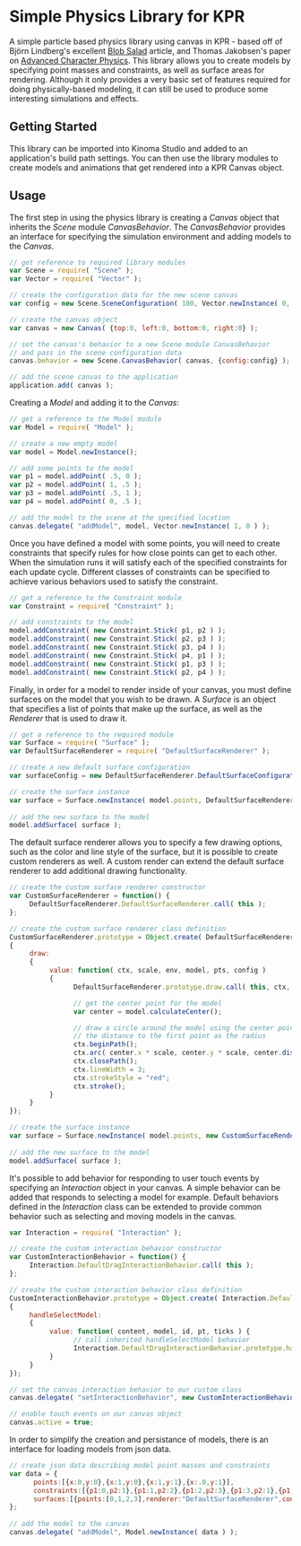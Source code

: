 Simple Physics Library for KPR
==============================

A simple particle based physics library using canvas in KPR - based off of Björn Lindberg's excellent [Blob Salad](http://dev.opera.com/articles/blob-sallad-canvas-tag-and-javascript) article, and Thomas Jakobsen's paper on [Advanced Character Physics](http://web.archive.org/web/20100111035201/http://www.teknikus.dk/tj/gdc2001.htm). This library allows you to create models by specifying point masses and constraints, as well as surface areas for rendering. Although it only provides a very basic set of features required for doing physically-based modeling, it can still be used to produce some interesting simulations and effects.

Getting Started
---------------

This library can be imported into Kinoma Studio and added to an application's build path settings. You can then use the library modules to create models and animations that get rendered into a KPR Canvas object.

Usage
-----

The first step in using the physics library is creating a *Canvas* object that inherits the *Scene* module *CanvasBehavior*. The *CanvasBehavior* provides an interface for specifying the simulation environment and adding models to the *Canvas*.

```javascript
// get reference to required library modules
var Scene = require( "Scene" );
var Vector = require( "Vector" );

// create the configuration data for the new scene canvas
var config = new Scene.SceneConfiguration( 100, Vector.newInstance( 0, 3.0 ), null, "white", true, true, true );

// create the canvas object
var canvas = new Canvas( {top:0, left:0, bottom:0, right:0} );

// set the canvas's behavior to a new Scene module CanvasBehavior
// and pass in the scene configuration data
canvas.behavior = new Scene.CanvasBehavior( canvas, {config:config} );

// add the scene canvas to the application
application.add( canvas );
```
Creating a *Model* and adding it to the *Canvas*:

```javascript
// get a reference to the Model module
var Model = require( "Model" );

// create a new empty model    
var model = Model.newInstance();

// add some points to the model
var p1 = model.addPoint( .5, 0 );
var p2 = model.addPoint( 1, .5 );
var p3 = model.addPoint( .5, 1 );
var p4 = model.addPoint( 0, .5 );

// add the model to the scene at the specified location
canvas.delegate( "addModel", model, Vector.newInstance( 1, 0 ) );
```

Once you have defined a model with some points, you will need to create constraints that specify rules for how close points can get to each other. When the simulation runs it will satisfy each of the specified constraints for each update cycle. Different classes of constraints can be specified to achieve various behaviors used to satisfy the constraint.

```javascript
// get a reference to the Constraint module
var Constraint = require( "Constraint" );

// add constraints to the model
model.addConstraint( new Constraint.Stick( p1, p2 ) );
model.addConstraint( new Constraint.Stick( p2, p3 ) );
model.addConstraint( new Constraint.Stick( p3, p4 ) );
model.addConstraint( new Constraint.Stick( p4, p1 ) );
model.addConstraint( new Constraint.Stick( p1, p3 ) );
model.addConstraint( new Constraint.Stick( p2, p4 ) );
```

Finally, in order for a model to render inside of your canvas, you must define surfaces on the model that you wish to be drawn. A *Surface* is an object that specifies a list of points that make up the surface, as well as the *Renderer* that is used to draw it. 

```javascript
// get a reference to the required module
var Surface = require( "Surface" );
var DefaultSurfaceRenderer = require( "DefaultSurfaceRenderer" );

// create a new default surface configuration
var surfaceConfig = new DefaultSurfaceRenderer.DefaultSurfaceConfiguration( "plain", {width:10,color:"#7F7F7F"}, {color:"green"} );

// create the surface instance
var surface = Surface.newInstance( model.points, DefaultSurfaceRenderer.getInstance(), surfaceConfig );
			
// add the new surface to the model
model.addSurface( surface );
```

The default surface renderer allows you to specify a few drawing options, such as the color and line style of the surface, but it is possible to create custom renderers as well. A custom render can extend the default surface renderer to add additional drawing functionality.

```javascript
// create the custom surface renderer constructor
var CustomSurfaceRenderer = function() {
	 DefaultSurfaceRenderer.DefaultSurfaceRenderer.call( this );
};

// create the custom surface renderer class definition
CustomSurfaceRenderer.prototype = Object.create( DefaultSurfaceRenderer.prototype, 
{
	 draw:
	 { 
		  value: function( ctx, scale, env, model, pts, config )
		  {
				DefaultSurfaceRenderer.prototype.draw.call( this, ctx, scale, env, model, pts, config );

				// get the center point for the model
				var center = model.calculateCenter();

				// draw a circle around the model using the center point and
				// the distance to the first point as the radius
				ctx.beginPath();
				ctx.arc( center.x * scale, center.y * scale, center.distance( pts[0] ) * scale + 10, 0, 2 * Math.PI, false );
				ctx.closePath();
				ctx.lineWidth = 3;
				ctx.strokeStyle = "red";
				ctx.stroke();
		  }
	 }
});

// create the surface instance
var surface = Surface.newInstance( model.points, new CustomSurfaceRenderer(), surfaceConfig );
			
// add the new surface to the model
model.addSurface( surface );
```

It's possible to add behavior for responding to user touch events by specifying an *Interaction* object in your canvas. A simple behavior can be added that responds to selecting a model for example. Default behaviors defined in the *Interaction* class can be extended to provide common behavior such as selecting and moving models in the canvas.

```javascript
var Interaction = require( "Interaction" );

// create the custom interaction behavior constructor
var CustomInteractionBehavior = function() {
	 Interaction.DefaultDragInteractionBehavior.call( this );
};

// create the custom interaction behavior class definition
CustomInteractionBehavior.prototype = Object.create( Interaction.DefaultDragInteractionBehavior.prototype, 
{
	 handleSelectModel:
	 {
		  value: function( content, model, id, pt, ticks ) {
				// call inherited handleSelectModel behavior
				Interaction.DefaultDragInteractionBehavior.prototype.handleSelectModel.call( this, content, model, id, pt, ticks );
		  }
	 }
});

// set the canvas interaction behavior to our custom class
canvas.delegate( "setInteractionBehavior", new CustomInteractionBehavior() );

// enable touch events on our canvas object
canvas.active = true;
```

In order to simplify the creation and persistance of models, there is an interface for loading models from json data.

```javascript
// create json data describing model point masses and constraints
var data = {
	  points:[{x:0,y:0},{x:1,y:0},{x:1,y:1},{x:.0,y:1}],
	  constraints:[{p1:0,p2:1},{p1:1,p2:2},{p1:2,p2:3},{p1:3,p2:1},{p1:0,p2:2},{p1:1,p2:3}],
	  surfaces:[{points:[0,1,2,3],renderer:"DefaultSurfaceRenderer",config:{fill:{color:"yellow"},stroke:{width:3,color:"black"}}}]
};
  
// add the model to the canvas
canvas.delegate( "addModel", Model.newInstance( data ) );
```

